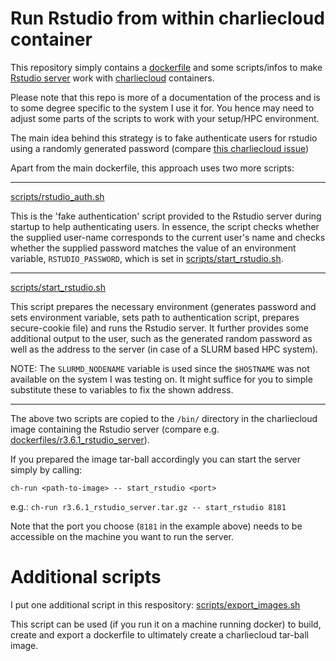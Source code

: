 # Run Rstudio from within charliecloud container

This repository simply contains a [dockerfile](https://docs.docker.com/engine/reference/builder/) and some scripts/infos to make [Rstudio server](https://rstudio.com/products/rstudio/) work with [charliecloud](https://github.com/hpc/charliecloud) containers.

Please note that this repo is more of a documentation of the process and is to some degree specific to the system I use it for.
You hence may need to adjust some parts of the scripts to work with your setup/HPC environment.

The main idea behind this strategy is to fake authenticate users for rstudio using a randomly generated password (compare [this charliecloud issue](https://github.com/hpc/charliecloud/issues/569))

Apart from the main dockerfile, this approach uses two more scripts:

---------
[scripts/rstudio_auth.sh](scripts/rstudio_auth.sh)

This is the 'fake authentication' script provided to the Rstudio server during startup to help authenticating users.
In essence, the script checks whether the supplied user-name corresponds to the current user's name and checks whether the supplied password matches the value of an environment variable, `RSTUDIO_PASSWORD`, which is set in [scripts/start_rstudio.sh](scripts/start_rstudio.sh).

---------
[scripts/start_rstudio.sh](scripts/start_rstudio.sh)

This script prepares the necessary environment (generates password and sets environment variable, sets path to authentication script, prepares secure-cookie file) and runs the Rstudio server. It further provides some additional output to the user, such as the generated random password as well as the address to the server (in case of a SLURM based HPC system).

NOTE: The `SLURMD_NODENAME` variable is used since the `$HOSTNAME` was not available on the system I was testing on. It might suffice for you to simple substitute these to variables to fix the shown address.

---------

The above two scripts are copied to the `/bin/` directory in the charliecloud image containing the Rstudio server (compare e.g. [dockerfiles/r3.6.1_rstudio_server](dockerfiles/r3.6.1_rstudio_server)).

If you prepared the image tar-ball accordingly you can start the server simply by calling:

`ch-run <path-to-image> -- start_rstudio <port>`

e.g.: `ch-run r3.6.1_rstudio_server.tar.gz -- start_rstudio 8181`

Note that the port you choose (`8181` in the example above) needs to be accessible on the machine you want to run the server.


# Additional scripts

I put one additional script in this respository: [scripts/export_images.sh](scripts/export_image.sh)

This script can be used (if you run it on a machine running docker) to build, create and export a dockerfile to ultimately create a charliecloud tar-ball image.
